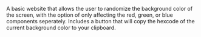 A basic website that allows the user to randomize the background color of the screen, with the option of only affecting the red, green, or blue components seperately. Includes a button that will copy the hexcode of the current background color to your clipboard.